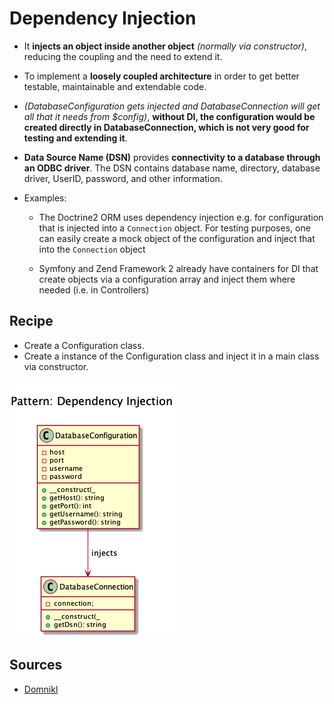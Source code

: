 # Dependency Injection

+ It **injects an object inside another object** _(normally via constructor)_, reducing the coupling and the need to extend it.

+ To implement a **loosely coupled architecture** in order to get better testable, maintainable and extendable code.

+ _(DatabaseConfiguration gets injected and DatabaseConnection will get all that it needs from $config)_, **without DI, the configuration would be created directly in DatabaseConnection, which is not very good for testing and extending it**.

+ **Data Source Name (DSN)** provides **connectivity to a database through an ODBC driver**. The DSN contains database name, directory, database driver, UserID, password, and other information. 

+ Examples: 
    +  The Doctrine2 ORM uses dependency injection e.g. for configuration that is injected into a ``Connection`` object. For testing purposes, one can easily create a mock object of the configuration and inject that into the ``Connection`` object

    +  Symfony and Zend Framework 2 already have containers for DI that create objects via a configuration array and inject them where needed (i.e. in Controllers)

## Recipe
+ Create a Configuration class.
+ Create a instance of the Configuration class and inject it in a main class via constructor.

![](domnikl/diagram.png)

## Sources
+ [Domnikl](https://github.com/domnikl/DesignPatternsPHP/tree/master/Structural/DependencyInjection)
